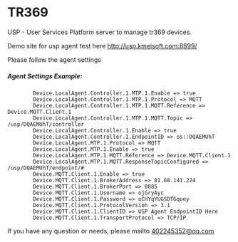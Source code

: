 # TR369
USP - User Services Platform  server to manage tr369 devices.

Demo site for usp agent test here
http://usp.kmeisoft.com:8899/

Please follow the agent settings
##### Agent Settings Example:
            Device.LocalAgent.Controller.1.MTP.1.Enable => true
            Device.LocalAgent.Controller.1.MTP.1.Protocol => MQTT
            Device.LocalAgent.Controller.1.MTP.1.MQTT.Reference => Device.MQTT.Client.1
            Device.LocalAgent.Controller.1.MTP.1.MQTT.Topic => /usp/DQAEMUhT/controller
            Device.LocalAgent.Controller.1.Enable => true
            Device.LocalAgent.Controller.1.EndpointID => os::DQAEMUhT
            Device.LocalAgent.MTP.1.Protocol => MQTT
            Device.LocalAgent.MTP.1.Enable => true
            Device.LocalAgent.MTP.1.MQTT.Reference => Device.MQTT.Client.1
            Device.LocalAgent.MTP.1.MQTT.ResponseTopicConfigured => /usp/DQAEMUhT/endpoint/#
            Device.MQTT.Client.1.Enable => true
            Device.MQTT.Client.1.BrokerAddress => 81.68.141.224
            Device.MQTT.Client.1.BrokerPort => 8885
            Device.MQTT.Client.1.Username => ojGryAyc
            Device.MQTT.Client.1.Password => oCHYqYUGSDTGqoey
            Device.MQTT.Client.1.ProtocolVersion => 3.1
            Device.MQTT.Client.1.ClientID => USP Agent EndpointID Here
            Device.MQTT.Client.1.TransportProtocol => TCP/IP

If you have any question or needs, please mailto 402245352@qq.com

